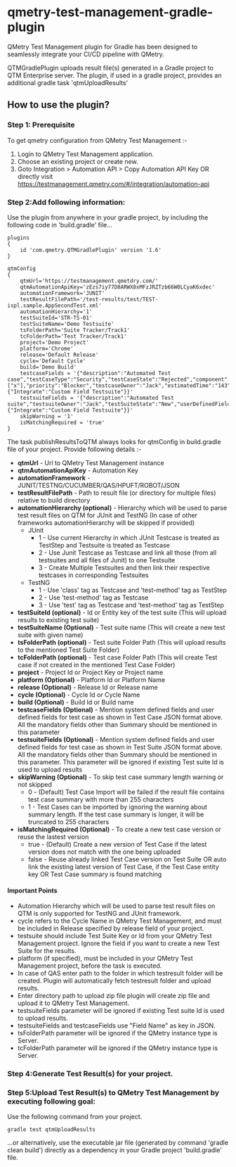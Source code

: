 # qmetry-test-management-gradle-plugin
QMetry Test Management plugin for Gradle has been designed to seamlessly integrate your CI/CD pipeline with QMetry.

QTMGradlePlugin uploads result file(s) generated in a Gradle project to QTM Enterprise server. The plugin, if used in a gradle project, provides an additional gradle task 'qtmUploadResults'

## How to use the plugin?

### Step 1: Prerequisite

To get qmetry configuration from QMetry Test Management :-

1) Login to QMetry Test Management application.
2) Choose an existing project or create new.
3) Goto Integration > Automation API > Copy Automation API Key
OR directly visit https://testmanagement.qmetry.com/#/integration/automation-api

### Step 2:Add following information:
Use the plugin from anywhere in your gradle project, by including the following code in 'build.gradle' file...
```
plugins
{
    id 'com.qmetry.QTMGradlePlugin' version '1.6'
}

qtmConfig
{
	qtmUrl='https://testmanagement.qmetdry.com/'
	qtmAutomationApiKey='zEzs7iy77D8ARWX8xMFzJRZTzb66W0LCyaK6xdec'
	automationFramework='JUNIT'
	testResultFilePath='/test-results/test/TEST-ispl.sample.AppSecondTest.xml'
	automationHierarchy='1'
	testSuiteId='STR-TS-01'
	testSuiteName='Demo Testsuite'
	tsFolderPath='Suite Tracker/Track1'
	tcFolderPath='Test Tracker/Track1'
	project='Demo Project'
	platform='Chrome'
	release='Default Release'
	cycle='Default Cycle'
	build='Demo Build'
	testcaseFields = '{"description":"Automated Test case","testCaseType":"Security","testCaseState":"Rejected","component":["x"],"priority":"Blocker","testcaseOwner":"Jack","estimatedTime":"143","userDefinedFields":{"Integrate":"Custom Field Testsuite"}}'
	testsuiteFields = '{"description":"Automated Test suite","testsuiteOwner":"Jack","testSuiteState":"New","userDefinedFields":{"Integrate":"Custom Field Testsuite"}}'
	skipWarning = '1'
	isMatchingRequired = 'true'
}
```

The task publishResultsToQTM always looks for qtmConfig in build.gradle file of your project. Provide following details :-

* **qtmUrl** - Url to QMetry Test Management instance
* **qtmAutomationApiKey** - Automation Key
* **automationFramework** - JUNIT/TESTNG/CUCUMBER/QAS/HPUFT/ROBOT/JSON
* **testResultFilePath** - Path to result file (or directory for multiple files) relative to build directory
* **automationHierarchy (optional)** - Hierarchy which will be used to parse test result files on QTM for JUnit and TestNG (In case of other frameworks automationHierarchy will be skipped if provided)
  * JUnit 
    * 1 - Use current Hierarchy in which JUnit Testcase is treated as TestStep and Testsuite is treated as Testcase
    * 2 - Use Junit Testcase as Testcase and link all those (from all testsuites and all files of Junit) to one Testsuite
    * 3 - Create Multiple Testsuites and then link their respective testcases in corresponding Testsuites
  * TestNG
    * 1 - Use 'class' tag as Testcase and 'test-method' tag as TestStep
    * 2 - Use 'test-method' tag as Testcase
    * 3 - Use 'test' tag as Testcase and 'test-method' tag as TestStep
* **testSuiteId (optional)** - Id or Entity key of the test suite (This will upload results to existing test suite)
* **testSuiteName (Optional)** - Test suite name (This will create a new test suite with given name)
* **tsFolderPath (optional)** - Test suite Folder Path (This will upload results to the mentioned Test Suite Folder)
* **tcFolderPath (optional)** - Test case Folder Path (This will create Test case if not created in the mentioned Test Case Folder)
* **project** - Project Id or Project Key or Project name
* **platform (Optional)** - Platform Id or Platform Name
* **release (Optional)** - Release Id or Release name
* **cycle (Optional)** - Cycle Id or Cycle Name
* **build (Optional)** - Build Id or Build name
* **testcaseFields (Optional)** - Mention system defined fields and user defined fields for test case as shown in Test Case JSON format above. All the mandatory fields other than Summary should be mentioned in this parameter
* **testsuiteFields (Optional)** - Mention system defined fields and user defined fields for test case as shown in Test Suite JSON format above. All the mandatory fields other than Summary should be mentioned in this parameter. This parameter will be ignored if existing Test suite Id is used to upload results
* **skipWarning (Optional)** - To skip test case summary length warning or not skipped
    * 0 - (Default) Test Case Import will be failed if the result file contains test case summary with more than 255 characters
    * 1 - Test Cases can be imported by ignoring the warning about summary length. If the test case summary is longer, it will be truncated to 255 characters
* **isMatchingRequired (Optional)** - To create a new test case version or reuse the lastest version
    * true - (Default) Create a new version of Test Case if the latest version does not match with the one being uploaded
    * false - Reuse already linked Test Case version on Test Suite OR auto link the existing latest version of Test Case, if the Test Case entity key OR Test Case summary is found matching

#### Important Points
* Automation Hierarchy which will be used to parse test result files on QTM is only supported for TestNG and JUnit framework.
* cycle refers to the Cycle Name in QMetry Test Management, and must be included in Release specified by release field of your project.
* testsuite should include Test Suite Key or Id from your QMetry Test Management project. Ignore the field if you want to create a new Test Suite for the results.
* platform (if specified), must be included in your QMetry Test Management project, before the task is executed.
* In case of QAS enter path to the folder in which testresult folder will be created. Plugin will automatically fetch testresult folder and upload results.
* Enter directory path to upload zip file plugin will create zip file and upload it to QMetry Test Management.
* testsuiteFields parameter will be ignored if existing Test suite Id is used to upload results.
* testsuiteFields and testcaseFields use "Field Name" as key in JSON.
* tsFolderPath parameter will be ignored if the QMetry instance type is Server.
* tcFolderPath parameter will be ignored if the QMetry instance type is Server.

### Step 4:Generate Test Result(s) for your project.

### Step 5:Upload Test Result(s) to QMetry Test Management by executing following goal:

Use the following command from your project.
```
gradle test qtmUploadResults
```

...or alternatively, use the executable jar file (generated by command 'gradle clean build') directly as a dependency in your Gradle project 'build.gradle' file.